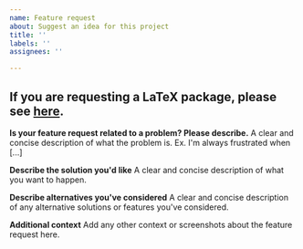 ```yaml
---
name: Feature request
about: Suggest an idea for this project
title: ''
labels: ''
assignees: ''

---
```


## If you are requesting a LaTeX package, please see [here](https://github.com/LoganJFisher/TeXSend/wiki/LaTeX-Package-Requests).

**Is your feature request related to a problem? Please describe.**
A clear and concise description of what the problem is. Ex. I'm always frustrated when [...]

**Describe the solution you'd like**
A clear and concise description of what you want to happen.

**Describe alternatives you've considered**
A clear and concise description of any alternative solutions or features you've considered.

**Additional context**
Add any other context or screenshots about the feature request here.
